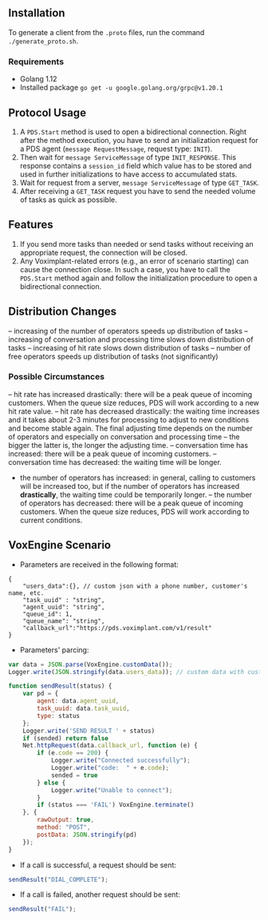 ## Installation
To generate a client from the `.proto` files, run the command `./generate_proto.sh`.

### Requirements
* Golang 1.12
* Installed package `go get -u google.golang.org/grpc@v1.20.1`

## Protocol Usage
1. A `PDS.Start` method is used to open a bidirectional connection. Right after the method execution, you have to send an initialization request for a PDS agent (`message RequestMessage`, request type: `INIT`).
2. Then wait for `message ServiceMessage` of type `INIT_RESPONSE`. This response contains a `session_id` field which value has to be stored and used in further initializations to have access to accumulated stats.
3. Wait for request from a server, `message ServiceMessage` of type `GET_TASK`. 
4. After receiving a `GET_TASK` request you have to send the needed volume of tasks as quick as possible.

## Features
1. If you send more tasks than needed or send tasks without receiving an appropriate request, the connection will be closed.
2. Any Voximplant-related errors (e.g., an error of scenario starting) can cause the connection close. In such a case, you have to call the `PDS.Start` method again and follow the initialization procedure to open a bidirectional connection.

## Distribution Changes
– increasing of the number of operators speeds up distribution of tasks
– increasing of conversation and processing time slows down distribution of tasks
– increasing of hit rate slows down distribution of tasks
– number of free operators speeds up distribution of tasks (not significantly)
 

### Possible Circumstances 
– hit rate has increased drastically: there will be a peak queue of incoming customers. When the queue size reduces, PDS will work according to a new hit rate value.
– hit rate has decreased drastically: the waiting time increases and it takes about 2-3 minutes for processing to adjust to new conditions and become stable again. The final adjusting time depends on the number of operators and especially on conversation and processing time – the bigger the latter is, the longer the adjusting time.
– conversation time has increased: there will be a peak queue of incoming customers.
– conversation time has decreased: the waiting time will be longer.
- the number of operators has increased: in general, calling to customers will be increased too, but if the number of operators has increased **drastically**, the waiting time could be temporarily longer. 
– the number of operators has decreased: there will be a peak queue of incoming customers. When the queue size reduces, PDS will work according to current conditions.

## VoxEngine Scenario
* Parameters are received in the following format:
```
{
    "users_data":{}, // custom json with a phone number, customer's name, etc. 
    "task_uuid" : "string",
    "agent_uuid": "string",
    "queue_id": 1,
    "queue_name": "string",
    "callback_url":"https://pds.voximplant.com/v1/result"
}
```
* Parameters' parcing:
```javascript
var data = JSON.parse(VoxEngine.customData());
Logger.write(JSON.stringify(data.users_data)); // custom data with customer's information

function sendResult(status) {
	var pd = {
		agent: data.agent_uuid,
		task_uuid: data.task_uuid,
		type: status
	};
	Logger.write('SEND RESULT ' + status)
	if (sended) return false
	Net.httpRequest(data.callback_url, function (e) {
		if (e.code == 200) {
			Logger.write("Connected successfully");
			Logger.write("code:  " + e.code);
			sended = true
		} else {
			Logger.write("Unable to connect");
		}
		if (status === 'FAIL') VoxEngine.terminate()
	}, {
		rawOutput: true,
		method: "POST",
		postData: JSON.stringify(pd)
	});
}

```
* If a call is successful, a request should be sent:
```javascript
sendResult("DIAL_COMPLETE");
```
* If a call is failed, another request should be sent:
```javascript
sendResult("FAIL");
```
